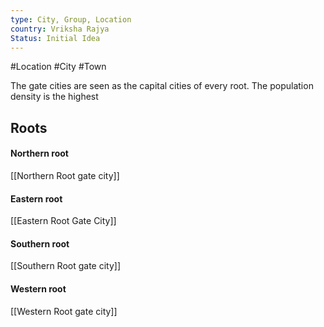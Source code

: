 ```yaml
---
type: City, Group, Location
country: Vriksha Rajya
Status: Initial Idea
---
```


#Location #City #Town

The gate cities are seen as the capital cities of every root. The population density is the highest

## Roots

#### Northern root
[[Northern Root gate city]]

#### Eastern root 
[[Eastern Root Gate City]]

#### Southern root
[[Southern Root gate city]]

#### Western root
[[Western Root gate city]]